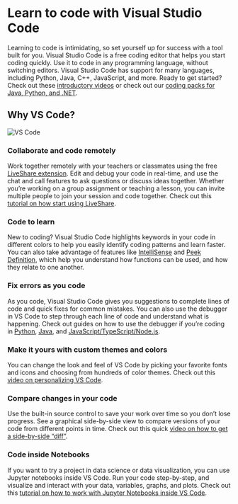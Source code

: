 Learn to code with Visual Studio Code
=====================================

Learning to code is intimidating, so set yourself up for success with a tool built for you. Visual Studio Code is a free coding editor that helps you start coding quickly. Use it to code in any programming language, without switching editors. Visual Studio Code has support for many languages, including Python, Java, C++, JavaScript, and more. Ready to get started? Check out these [introductory videos](https://www.youtube.com/watch?v=Uvf2FVS1F8k&list=PLj6YeMhvp2S4oEV_bT1Uk3oXfpvGW6Xqy) or check out our [coding packs for Java, Python, and .NET](/learn/educators/installers.md).

Why VS Code?
------------

<img src="/assets/learn/get-started/overview/vscode2.png" alt="VS Code" class="thumb" />

### Collaborate and code remotely

Work together remotely with your teachers or classmates using the free [LiveShare extension](https://marketplace.visualstudio.com/items?itemName=MS-vsliveshare.vsliveshare-pack). Edit and debug your code in real-time, and use the chat and call features to ask questions or discuss ideas together. Whether you’re working on a group assignment or teaching a lesson, you can invite multiple people to join your session and code together. Check out this [tutorial on how start using LiveShare](/learn/collaboration/live-share.md).

### Code to learn

New to coding? Visual Studio Code highlights keywords in your code in different colors to help you easily identify coding patterns and learn faster. You can also take advantage of features like [IntelliSense](/docs/editor/intellisense.md#intellisense-features) and [Peek Definition](/docs/editor/editingevolved.md#peek), which help you understand how functions can be used, and how they relate to one another.

### Fix errors as you code

As you code, Visual Studio Code gives you suggestions to complete lines of code and quick fixes for common mistakes. You can also use the debugger in VS Code to step through each line of code and understand what is happening. Check out guides on how to use the debugger if you’re coding in [Python](/docs/python/debugging.md), [Java](/docs/java/java-debugging.md#configure), and [JavaScript/TypeScript/Node.js](/docs/editor/debugging.md#start-debugging).

### Make it yours with custom themes and colors

You can change the look and feel of VS Code by picking your favorite fonts and icons and choosing from hundreds of color themes. Check out this [video on personalizing VS Code](https://youtu.be/HOShAQzOy4Q).

### Compare changes in your code

Use the built-in source control to save your work over time so you don’t lose progress. See a graphical side-by-side view to compare versions of your code from different points in time. Check out this quick [video on how to get a side-by-side “diff”](https://youtu.be/aVmGwnCjRto).

### Code inside Notebooks

If you want to try a project in data science or data visualization, you can use Jupyter notebooks inside VS Code. Run your code step-by-step, and visualize and interact with your data, variables, graphs, and plots. Check out this [tutorial on how to work with Jupyter Notebooks inside VS Code](/docs/datascience/jupyter-notebooks.md).
